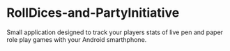 RollDices-and-PartyInitiative
=============================

Small application designed to track your players stats of live pen and paper role play games with your Android smarthphone.
